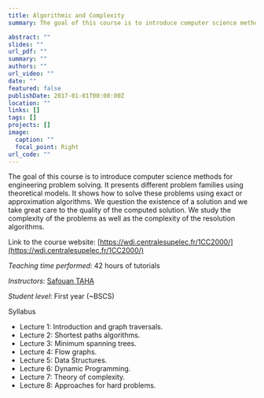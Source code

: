 ```yaml
---
title: Algorithmic and Complexity
summary: The goal of this course is to introduce computer science methods for engineering problem solving.

abstract: ""
slides: ""
url_pdf: ""
summary: ""
authors: ""
url_video: ""
date: ""
featured: false
publishDate: 2017-01-01T00:00:00Z
location: ""
links: []
tags: []
projects: []
image:
  caption: ""
  focal_point: Right
url_code: ""
---
```


The goal of this course is to introduce computer science methods for engineering problem solving. It presents different problem families using theoretical models. It shows how to solve these problems using exact or approximation algorithms. We question the existence of a solution and we take great care to the quality of the computed solution. We study the complexity of the problems as well as the complexity of the resolution algorithms.

Link to the course website: [https://wdi.centralesupelec.fr/1CC2000/](https://wdi.centralesupelec.fr/1CC2000/)

*Teaching time performed*: 42 hours of tutorials

*Instructors*: [Safouan TAHA](https://www.lri.fr/membre.php?mb=2034)

*Student level*: First year (~BSCS)

Syllabus

- Lecture 1: Introduction and graph traversals.
- Lecture 2: Shortest paths algorithms.
- Lecture 3: Minimum spanning trees.
- Lecture 4: Flow graphs.
- Lecture 5: Data Structures.
- Lecture 6: Dynamic Programming.
- Lecture 7: Theory of complexity.
- Lecture 8: Approaches for hard problems.
